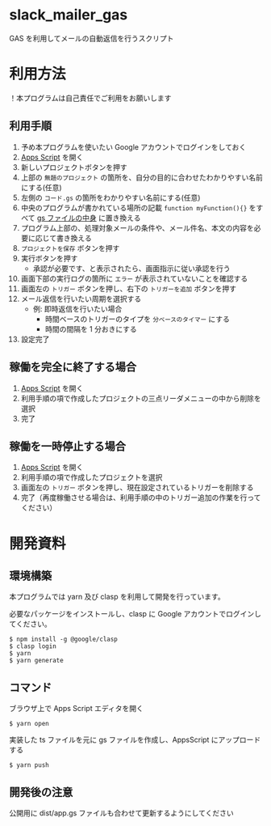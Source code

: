 # slack_mailer_gas

GAS を利用してメールの自動返信を行うスクリプト

# 利用方法

！本プログラムは自己責任でご利用をお願いします

## 利用手順

1. 予め本プログラムを使いたい Google アカウントでログインをしておく
1. [Apps Script](https://script.google.com/home/my) を開く
1. 新しいプロジェクトボタンを押す
1. 上部の `無題のプロジェクト` の箇所を、自分の目的に合わせたわかりやすい名前にする(任意)
1. 左側の `コード.gs` の箇所をわかりやすい名前にする(任意)
1. 中央のプログラムが書かれている場所の記載 `function myFunction(){}` をすべて [gs ファイルの中身](https://github.com/engclass-z/gas_mail_replier/blob/main/dist/app.gs) に置き換える
1. プログラム上部の、処理対象メールの条件や、メール件名、本文の内容を必要に応じて書き換える
1. `プロジェクトを保存` ボタンを押す
1. 実行ボタンを押す
   - 承認が必要です、と表示されたら、画面指示に従い承認を行う
1. 画面下部の実行ログの箇所に `エラー` が表示されていないことを確認する
1. 画面左の `トリガー` ボタンを押し、右下の `トリガーを追加` ボタンを押す
1. メール返信を行いたい周期を選択する
   - 例: 即時返信を行いたい場合
     - 時間ベースのトリガーのタイプを `分ベースのタイマー` にする
     - 時間の間隔を 1 分おきにする
1. 設定完了

## 稼働を完全に終了する場合

1. [Apps Script](https://script.google.com/home/my) を開く
1. 利用手順の項で作成したプロジェクトの三点リーダメニューの中から削除を選択
1. 完了

## 稼働を一時停止する場合

1. [Apps Script](https://script.google.com/home/my) を開く
1. 利用手順の項で作成したプロジェクトを選択
1. 画面左の `トリガー` ボタンを押し、現在設定されているトリガーを削除する
1. 完了（再度稼働させる場合は、利用手順の中のトリガー追加の作業を行ってください）

# 開発資料

## 環境構築

本プログラムでは yarn 及び clasp を利用して開発を行っています。

必要なパッケージをインストールし、clasp に Google アカウントでログインしてください。

```
$ npm install -g @google/clasp
$ clasp login
$ yarn
$ yarn generate
```

## コマンド

ブラウザ上で Apps Script エディタを開く

```
$ yarn open
```

実装した ts ファイルを元に gs ファイルを作成し、AppsScript にアップロードする

```
$ yarn push
```

## 開発後の注意

公開用に dist/app.gs ファイルも合わせて更新するようにしてください
